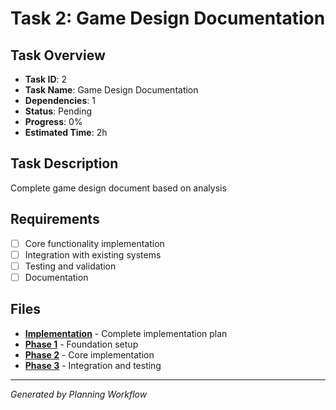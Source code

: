 # Task 2: Game Design Documentation

## Task Overview
- **Task ID**: 2
- **Task Name**: Game Design Documentation
- **Dependencies**: 1
- **Status**: Pending
- **Progress**: 0%
- **Estimated Time**: 2h

## Task Description
Complete game design document based on analysis

## Requirements
- [ ] Core functionality implementation
- [ ] Integration with existing systems
- [ ] Testing and validation
- [ ] Documentation

## Files
- **[Implementation](./game-design-documentation-implementation.md)** - Complete implementation plan
- **[Phase 1](./game-design-documentation-phase-1.md)** - Foundation setup
- **[Phase 2](./game-design-documentation-phase-2.md)** - Core implementation
- **[Phase 3](./game-design-documentation-phase-3.md)** - Integration and testing

---
*Generated by Planning Workflow*